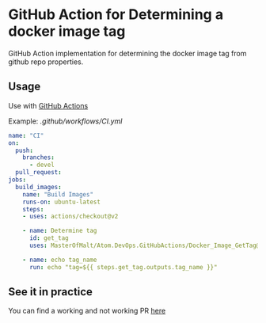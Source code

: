 # GitHub Action for Determining a docker image tag

GitHub Action implementation for determining the docker image tag from github repo
properties.

## Usage

Use with [GitHub Actions](https://github.com/features/actions)

Example: _.github/workflows/CI.yml_

```yaml
name: "CI"
on:
  push:
    branches:
      - devel
  pull_request:
jobs:
  build_images:
    name: "Build Images"
    runs-on: ubuntu-latest
    steps:
    - uses: actions/checkout@v2

    - name: Determine tag
      id: get_tag
      uses: MasterOfMalt/Atom.DevOps.GitHubActions/Docker_Image_GetTag@v1

    - name: echo tag_name
      run: echo "tag=${{ steps.get_tag.outputs.tag_name }}"
```

## See it in practice

You can find a working and not working PR [here](https://github.com/MasterOfMalt/Atom.StatusDashboard/pulls)
